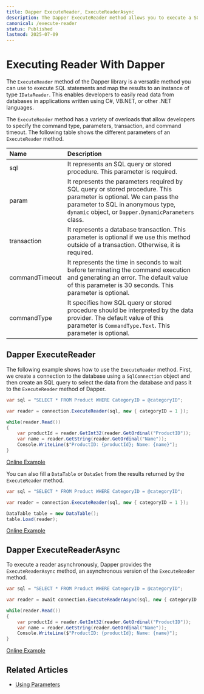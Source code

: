 ```yaml
---
title: Dapper ExecuteReader, ExecuteReaderAsync
description: The Dapper ExecuteReader method allows you to execute a SQL query and returns a DataReader containing the result set of the query as rows and columns. 
canonical: /execute-reader
status: Published
lastmod: 2025-07-09
---
```


# Executing Reader With Dapper

The `ExecuteReader` method of the Dapper library is a versatile method you can use to execute SQL statements and map the results to an instance of type `IDataReader`. This enables developers to easily read data from databases in applications written using C#, VB.NET, or other .NET languages. 

The `ExecuteReader` method has a variety of overloads that allow developers to specify the command type, parameters, transaction, and command timeout. The following table shows the different parameters of an `ExecuteReader` method.

| Name | Description |
| :--- | :---------- |
| sql            | It represents an SQL query or stored procedure. This parameter is required. |
| param          | It represents the parameters required by SQL query or stored procedure. This parameter is optional. We can pass the parameter to SQL in anonymous type, `dynamic` object, or `Dapper.DynamicParameters` class. |
| transaction    | It represents a database transaction. This parameter is optional if we use this method outside of a transaction. Otherwise, it is required. |
| commandTimeout | It represents the time in seconds to wait before terminating the command execution and generating an error. The default value of this parameter is 30 seconds. This parameter is optional. |
| commandType    | It specifies how SQL query or stored procedure should be interpreted by the data provider. The default value of this parameter is `CommandType.Text`. This parameter is optional. |

## Dapper ExecuteReader

The following example shows how to use the `ExecuteReader` method. First, we create a connection to the database using a `SqlConnection` object and then create an SQL query to select the data from the database and pass it to the `ExecuteReader` method of Dapper.

```csharp
var sql = "SELECT * FROM Product WHERE CategoryID = @categoryID";

var reader = connection.ExecuteReader(sql, new { categoryID = 1 });

while(reader.Read())
{
	var productId = reader.GetInt32(reader.GetOrdinal("ProductID"));
	var name = reader.GetString(reader.GetOrdinal("Name"));
	Console.WriteLine($"ProductID: {productId}; Name: {name}");
}	
```

[Online Example](https://dotnetfiddle.net/9v1bXc)

You can also fill a `DataTable` or `DataSet` from the results returned by the `ExecuteReader` method. 

```csharp
var sql = "SELECT * FROM Product WHERE CategoryID = @categoryID";

var reader = connection.ExecuteReader(sql, new { categoryID = 1 });

DataTable table = new DataTable();
table.Load(reader);
```

[Online Example](https://dotnetfiddle.net/NVOj5n)

## Dapper ExecuteReaderAsync

To execute a reader asynchronously, Dapper provides the `ExecuteReaderAsync` method, an asynchronous version of the `ExecuteReader` method.

```csharp
var sql = "SELECT * FROM Product WHERE CategoryID = @categoryID";

var reader = await connection.ExecuteReaderAsync(sql, new { categoryID = 1 });

while(reader.Read())
{
	var productId = reader.GetInt32(reader.GetOrdinal("ProductID"));
	var name = reader.GetString(reader.GetOrdinal("Name"));
	Console.WriteLine($"ProductID: {productId}; Name: {name}");
}	
```

[Online Example](https://dotnetfiddle.net/HDBWrC)

## Related Articles

- [Using Parameters](/parameters)
